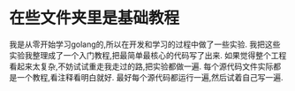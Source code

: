 # 在些文件夹里是基础教程  
我是从零开始学习golang的,所以在开发和学习的过程中做了一些实验.
我把这些实验我整理成了一个入门教程,把最简单最核心的代码写了出来.
如果觉得整个工程看起来太复杂,不妨试试重走我走过的路,把实验都做一遍.
每个源代码文件实际都是一个教程,看注释看明白就好.
最好每个源代码都运行一遍,然后试着自己写一遍.

